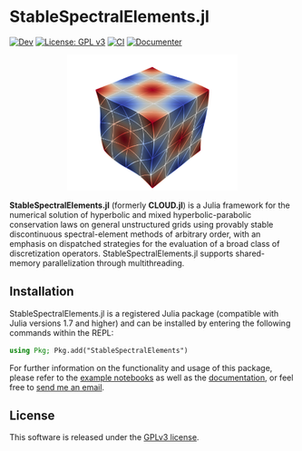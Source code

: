 # StableSpectralElements.jl

[![Dev](https://img.shields.io/badge/docs-dev-blue.svg)](https://tjbmontoya.com/StableSpectralElements.jl/dev/) [![License: GPL v3](https://img.shields.io/badge/License-GPLv3-blue.svg)](https://www.gnu.org/licenses/gpl-3.0)
[![CI](https://github.com/tristanmontoya/StableSpectralElements.jl/actions/workflows/ci.yml/badge.svg)](https://github.com/tristanmontoya/StableSpectralElements.jl/actions/workflows/ci.yml) [![Documenter](https://github.com/tristanmontoya/StableSpectralElements.jl/actions/workflows/documenter.yml/badge.svg)](https://github.com/tristanmontoya/StableSpectralElements.jl/actions/workflows/documenter.yml) 
<p align=center>
<img src="docs/src/assets/visualization.png" alt="drawing" style="width:300px;"/>

**StableSpectralElements.jl** (formerly **CLOUD.jl**) is a Julia framework for the numerical solution of hyperbolic and mixed hyperbolic-parabolic conservation laws on general unstructured grids using provably stable discontinuous spectral-element methods of arbitrary order, with an emphasis on dispatched strategies for the evaluation of a broad class of discretization operators. StableSpectralElements.jl supports shared-memory parallelization through multithreading. 

## Installation

StableSpectralElements.jl is a registered Julia package (compatible with Julia versions 1.7 and higher) and can be installed by entering the following commands within the REPL:
```julia
using Pkg; Pkg.add("StableSpectralElements")
```

For further information on the functionality and usage of this package, please refer to the [example notebooks](https://github.com/tristanmontoya/StableSpectralElements.jl/tree/main/examples/) as well as the [documentation](https://tjbmontoya.com/StableSpectralElements.jl/dev/), or feel free to [send me an email](mailto:tristan.montoya@mail.utoronto.ca).


## License

This software is released under the [GPLv3 license](https://www.gnu.org/licenses/gpl-3.0.en.html).